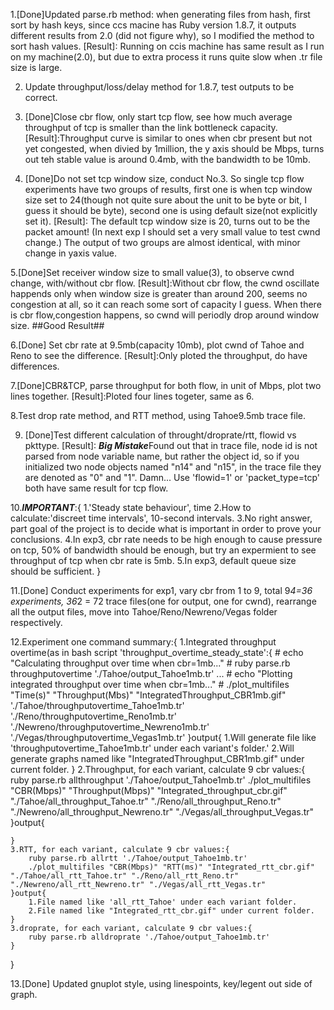 1.[Done]Updated parse.rb method: when generating files from hash, first sort by hash keys, since ccs macine has Ruby version 1.8.7, it outputs different results from 2.0 (did not figure why), so I modified the method to sort hash values.
[Result]: Running on ccis machine has same result as I run on my machine(2.0), but due to extra process it runs quite slow when .tr file size is large.

2. Update throughput/loss/delay method for 1.8.7, test outputs to be correct.

3. [Done]Close cbr flow, only start tcp flow, see how much average throughput of tcp is smaller than the link bottleneck capacity.
[Result]:Throughput curve is similar to ones when cbr present but not yet congested, when divied by 1million, the y axis should be Mbps, turns out teh stable value is around 0.4mb, with the bandwidth to be 10mb.

4. [Done]Do not set tcp window size, conduct No.3. So single tcp flow experiments have two groups of results, first one is when tcp window size set to 24(though not quite sure about the unit to be byte or bit, I guess it should be byte), second one is using default size(not explicitly set it).
[Result]: The default tcp window size is 20, turns out to be the packet amount! (In next exp I should set a very small value to test cwnd change.) The output of two groups are almost identical, with minor change in yaxis value.

5.[Done]Set receiver window size to small value(3), to observe cwnd change, with/without cbr flow. 
[Result]:Without cbr flow, the cwnd oscillate happends only when window size is greater than around 200, seems no congestion at all, so it can reach some sort of capacity I guess. When there is cbr flow,congestion happens, so cwnd will periodly drop around window size. ##Good Result##

6.[Done] Set cbr rate at 9.5mb(capacity 10mb), plot cwnd of Tahoe and Reno to see the difference.
[Result]:Only ploted the throughput, do have differences.

7.[Done]CBR&TCP, parse throughput for both flow, in unit of Mbps, plot two lines together.
[Result]:Ploted four lines togeter, same as 6.

8.Test drop rate method, and RTT method, using Tahoe9.5mb trace file.

9. [Done]Test different calculation of throught/droprate/rtt, flowid vs pkttype. 
[Result]: ***Big Mistake***Found out that in trace file, node id is not parsed from node variable name, but rather the object id, so if you initialized two node objects named "n14" and "n15", in the trace file they are denoted as "0" and "1". Damn...
Use 'flowid=1' or 'packet_type=tcp' both have same result for tcp flow.

10.***IMPORTANT***:{
	1.'Steady state behaviour', time
	2.How to calculate:'discreet time intervals', 10-second intervals.
	3.No right answer, part goal of the project is to decide what is important in order to prove your conclusions. 
	4.In exp3, cbr rate needs to be high enough to cause pressure on tcp, 50% of bandwidth should be enough, but try an expermient to see throughput of tcp when cbr rate is 5mb.
	5.In exp3, default queue size should be sufficient.
}


11.[Done] Conduct experiments for exp1, vary cbr from 1 to 9, total 9*4=36 experiments, 36*2 = 72 trace files(one for output, one for cwnd), rearrange all the output files, move into Tahoe/Reno/Newreno/Vegas folder respectively.

12.Experiment one command summary:{
	1.Integrated throughput overtime(as in bash script 'throughput_overtime_steady_state':{
		# echo "Calculating throughput over time when cbr=1mb..."
		# ruby parse.rb throughputovertime './Tahoe/output_Tahoe1mb.tr'
		...
		# echo "Plotting integrated throughput over time when cbr=1mb..."
		# ./plot_multifiles "Time(s)" "Throughput(Mbs)" "IntegratedThroughput_CBR1mb.gif" './Tahoe/throughputovertime_Tahoe1mb.tr' './Reno/throughputovertime_Reno1mb.tr' './Newreno/throughputovertime_Newreno1mb.tr' './Vegas/throughputovertime_Vegas1mb.tr'
	}output{
		1.Will generate file like 'throughputovertime_Tahoe1mb.tr' under each variant's folder.'
		2.Will generate graphs named like "IntegratedThroughput_CBR1mb.gif" under current folder.
	}
	2.Throughput, for each variant, calculate 9 cbr values:{
		ruby parse.rb allthroughput './Tahoe/output_Tahoe1mb.tr'
		./plot_multifiles "CBR(Mbps)" "Throughput(Mbps)" "Integrated_throughput_cbr.gif" "./Tahoe/all_throughput_Tahoe.tr" "./Reno/all_throughput_Reno.tr" "./Newreno/all_throughput_Newreno.tr" "./Vegas/all_throughput_Vegas.tr"
	}output{
		
	}
	3.RTT, for each variant, calculate 9 cbr values:{
		ruby parse.rb allrtt './Tahoe/output_Tahoe1mb.tr'
		./plot_multifiles "CBR(Mbps)" "RTT(ms)" "Integrated_rtt_cbr.gif" "./Tahoe/all_rtt_Tahoe.tr" "./Reno/all_rtt_Reno.tr" "./Newreno/all_rtt_Newreno.tr" "./Vegas/all_rtt_Vegas.tr"
	}output{
		1.File named like 'all_rtt_Tahoe' under each variant folder.
		2.File named like "Integrated_rtt_cbr.gif" under current folder.
	}
	3.droprate, for each variant, calculate 9 cbr values:{
		ruby parse.rb alldroprate './Tahoe/output_Tahoe1mb.tr'
	}
}


13.[Done] Updated gnuplot style, using linespoints, key/legent out side of graph.

